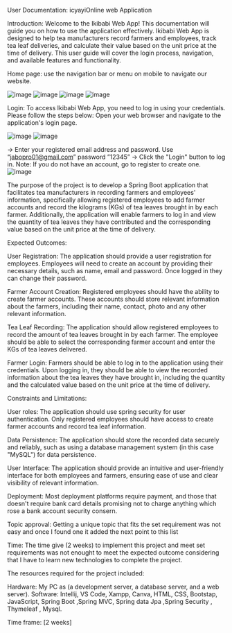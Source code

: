 
User Documentation: icyayiOnline web Application

Introduction:
Welcome to the Ikibabi Web App! This documentation will guide you on how to use the application effectively. Ikibabi Web App is designed to help tea manufacturers record farmers and employees, track tea leaf deliveries, and calculate their value based on the unit price at the time of delivery. This user guide will cover the login process, navigation, and available features and functionality.

Home page: use the navigation bar or menu on mobile to navigate our website.
           
![image](https://github.com/jabo-pro/webtech-Project/assets/104870676/06d8ec06-2fbd-4d53-83a6-65eff8d65902)  ![image](https://github.com/jabo-pro/webtech-Project/assets/104870676/eb5f89e7-d66e-48af-9639-38e5d2563c20)
![image](https://github.com/jabo-pro/webtech-Project/assets/104870676/f0813c97-8c0c-40b6-818d-36141c8f20ef)  ![image](https://github.com/jabo-pro/webtech-Project/assets/104870676/72c5f7a3-1dd9-4fc8-9535-3ca24075b771)

Login:
To access Ikibabi Web App, you need to log in using your credentials. Please follow the steps below:
Open your web browser and navigate to the application's login page.

![image](https://github.com/jabo-pro/webtech-Project/assets/104870676/27e9efb7-a616-4d37-8a43-55c3f3acd384) ![image](https://github.com/jabo-pro/webtech-Project/assets/104870676/2308c505-5721-4bf7-bdbd-4b2ebb782415)

-> Enter your registered email address and password. Use “jabopro01@gmail.com”  password ”12345”
-> Click the "Login" button to log in.
Note: If you do not have an account, go to register to create one.
![image](https://github.com/jabo-pro/webtech-Project/assets/104870676/080e7483-9a9b-48d2-b6dd-3a896ec892eb)


The purpose of the project is to develop a Spring Boot application that facilitates tea manufacturers in recording farmers and employees' information, specifically allowing registered employees to add farmer accounts and record the kilograms (KGs) of tea leaves brought in by each farmer. Additionally, the application will enable farmers to log in and view the quantity of tea leaves they have contributed and the corresponding value based on the unit price at the time of delivery.

Expected Outcomes:

User Registration: The application should provide a user registration for employees. Employees will need to create an account by providing their necessary details, such as name, email and password. Once logged in they can change their password.

Farmer Account Creation: Registered employees should have the ability to create farmer accounts. These accounts should store relevant information about the farmers, including their name, contact, photo and any other relevant information.

Tea Leaf Recording: The application should allow registered employees to record the amount of tea leaves brought in by each farmer. The employee should be able to select the corresponding farmer account and enter the KGs of tea leaves delivered.

Farmer Login: Farmers should be able to log in to the application using their credentials. Upon logging in, they should be able to view the recorded information about the tea leaves they have brought in, including the quantity and the calculated value based on the unit price at the time of delivery.


Constraints and Limitations:

User roles: The application should use spring security for user authentication. Only registered employees should have access to create farmer accounts and record tea leaf information.

Data Persistence: The application should store the recorded data securely and reliably, such as using a database management system (in this case "MySQL") for data persistence.

User Interface: The application should provide an intuitive and user-friendly interface for both employees and farmers, ensuring ease of use and clear visibility of relevant information.

Deployment: Most deployment platforms require payment, and those that doesn't require bank card details promising not to charge anything which rose a bank account security consern.

Topic approval: Getting a unique topic that fits the set requirement was not easy and once I found one it added the next point to this list

Time: The time give (2 weeks) to implement this project and meet set requirements was not enought to meet the expected outcome considering that I have to learn new technologies to complete the project. 

The resources required for the project included:

Hardware: My PC as (a development server, a database server, and a web server).
Software: Intellij, VS Code, Xampp, Canva, HTML, CSS, Bootstap, JavaScript, Spring Boot ,Spring MVC, Spring data Jpa ,Spring Security , Thymeleaf , Mysql.

Time frame: [2 weeks]

